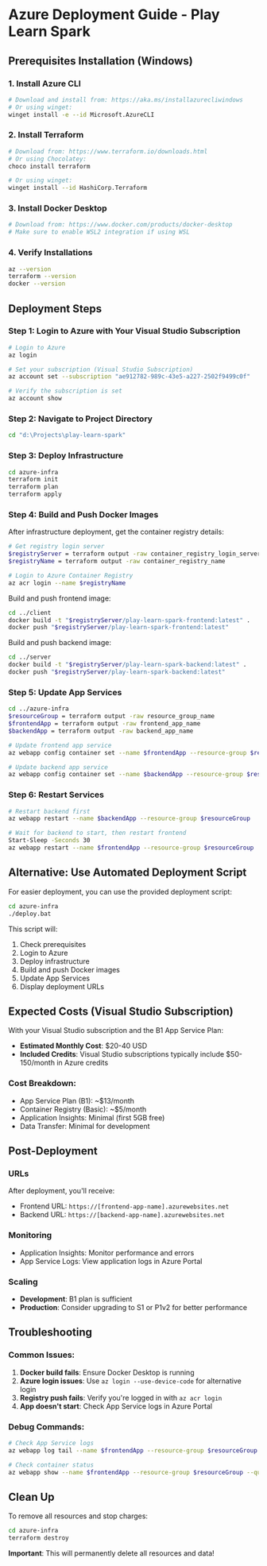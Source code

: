 # Azure Deployment Guide - Play Learn Spark

## Prerequisites Installation (Windows)

### 1. Install Azure CLI
```bash
# Download and install from: https://aka.ms/installazurecliwindows
# Or using winget:
winget install -e --id Microsoft.AzureCLI
```

### 2. Install Terraform
```bash
# Download from: https://www.terraform.io/downloads.html
# Or using Chocolatey:
choco install terraform

# Or using winget:
winget install --id HashiCorp.Terraform
```

### 3. Install Docker Desktop
```bash
# Download from: https://www.docker.com/products/docker-desktop
# Make sure to enable WSL2 integration if using WSL
```

### 4. Verify Installations
```bash
az --version
terraform --version
docker --version
```

## Deployment Steps

### Step 1: Login to Azure with Your Visual Studio Subscription
```bash
# Login to Azure
az login

# Set your subscription (Visual Studio Subscription)
az account set --subscription "ae912782-989c-43e5-a227-2502f9499c0f"

# Verify the subscription is set
az account show
```

### Step 2: Navigate to Project Directory
```bash
cd "d:\Projects\play-learn-spark"
```

### Step 3: Deploy Infrastructure
```bash
cd azure-infra
terraform init
terraform plan
terraform apply
```

### Step 4: Build and Push Docker Images
After infrastructure deployment, get the container registry details:
```bash
# Get registry login server
$registryServer = terraform output -raw container_registry_login_server
$registryName = terraform output -raw container_registry_name

# Login to Azure Container Registry
az acr login --name $registryName
```

Build and push frontend image:
```bash
cd ../client
docker build -t "$registryServer/play-learn-spark-frontend:latest" .
docker push "$registryServer/play-learn-spark-frontend:latest"
```

Build and push backend image:
```bash
cd ../server
docker build -t "$registryServer/play-learn-spark-backend:latest" .
docker push "$registryServer/play-learn-spark-backend:latest"
```

### Step 5: Update App Services
```bash
cd ../azure-infra
$resourceGroup = terraform output -raw resource_group_name
$frontendApp = terraform output -raw frontend_app_name
$backendApp = terraform output -raw backend_app_name

# Update frontend app service
az webapp config container set --name $frontendApp --resource-group $resourceGroup --docker-custom-image-name "$registryServer/play-learn-spark-frontend:latest"

# Update backend app service
az webapp config container set --name $backendApp --resource-group $resourceGroup --docker-custom-image-name "$registryServer/play-learn-spark-backend:latest"
```

### Step 6: Restart Services
```bash
# Restart backend first
az webapp restart --name $backendApp --resource-group $resourceGroup

# Wait for backend to start, then restart frontend
Start-Sleep -Seconds 30
az webapp restart --name $frontendApp --resource-group $resourceGroup
```

## Alternative: Use Automated Deployment Script

For easier deployment, you can use the provided deployment script:

```bash
cd azure-infra
./deploy.bat
```

This script will:
1. Check prerequisites
2. Login to Azure
3. Deploy infrastructure
4. Build and push Docker images
5. Update App Services
6. Display deployment URLs

## Expected Costs (Visual Studio Subscription)

With your Visual Studio subscription and the B1 App Service Plan:
- **Estimated Monthly Cost**: $20-40 USD
- **Included Credits**: Visual Studio subscriptions typically include $50-150/month in Azure credits

### Cost Breakdown:
- App Service Plan (B1): ~$13/month
- Container Registry (Basic): ~$5/month
- Application Insights: Minimal (first 5GB free)
- Data Transfer: Minimal for development

## Post-Deployment

### URLs
After deployment, you'll receive:
- Frontend URL: `https://[frontend-app-name].azurewebsites.net`
- Backend URL: `https://[backend-app-name].azurewebsites.net`

### Monitoring
- Application Insights: Monitor performance and errors
- App Service Logs: View application logs in Azure Portal

### Scaling
- **Development**: B1 plan is sufficient
- **Production**: Consider upgrading to S1 or P1v2 for better performance

## Troubleshooting

### Common Issues:
1. **Docker build fails**: Ensure Docker Desktop is running
2. **Azure login issues**: Use `az login --use-device-code` for alternative login
3. **Registry push fails**: Verify you're logged in with `az acr login`
4. **App doesn't start**: Check App Service logs in Azure Portal

### Debug Commands:
```bash
# Check App Service logs
az webapp log tail --name $frontendApp --resource-group $resourceGroup

# Check container status
az webapp show --name $frontendApp --resource-group $resourceGroup --query "state"
```

## Clean Up

To remove all resources and stop charges:
```bash
cd azure-infra
terraform destroy
```

**Important**: This will permanently delete all resources and data!